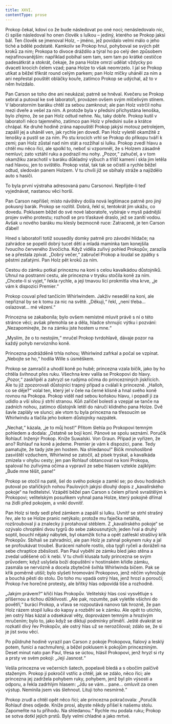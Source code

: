 ```yaml
---
title: XXVI.
contentType: prose
---
```


  

Prokop čekal, kdoví co že bude následovat po oné noci; nenásledovalo nic, či spíše následoval ho onen člověk s lulkou – jediný, kterého se Prokop jaksi bál. Ten člověk se jmenoval Holz, – jméno, jež povídalo velmi málo o jeho tiché a bdělé podstatě. Kamkoliv se Prokop hnul, pohyboval se svých pět kroků za nim; Prokopa to divoce dráždilo a týral ho po celý den způsobem nejrafinovanějším: například pobíhal sem tam, sem tam po krátké cestičce padesátkrát a stokrát, čekaje, že pana Holze omrzí udělat vždycky po dvaceti krocích čelem vzad; pana Holze to však neomrzelo. I jal se Prokop utíkat a běžel třikrát round celým parkem; pan Holz mlčky uháněl za ním a ani nepřestal pouštět obláčky kouře, zatímco Prokop se udýchal, až to v něm hvízdalo.

Pan Carson se toho dne ani neukázal; patrně se hněval. Kvečeru se Prokop sebral a putoval ke své laboratoři, provázen ovšem svým mlčelivým stínem. V laboratorním baráku chtěl za sebou zamknout; ale pan Holz vstrčil nohu mezi dveře a vešel za ním. A protože byla v předsíni přichystána lenoška, bylo zřejmo, že se pan Holz odtud nehne. Nu, taky dobře. Prokop kutil v laboratoři něco tajemného, zatímco pan Holz v předsíni suše a krátce chrápal. Ke druhé hodině zrána napouštěl Prokop jakýsi motouz petrolejem, zapálil jej a uháněl ven, jak rychle jen dovedl. Pan Holz vyletěl okamžitě z lenošky a pustil se za ním. Po stu krocích vrhl se Prokop do příkopu tváří k zemi; pan Holz zůstal nad ním stát a rozžíhal si lulku. Prokop zvedl hlavu a chtěl mu něco říci, ale spolkl to, neboť si vzpomněl, že s Holzem zásadně nemluví; zato vztáhl ruku a podrazil mu nohy. „Pozor,“ zahučel, a v tom okamžiku zarachotil v baráku důkladný výbuch a tříšť kamení i skla jim letěla nad hlavou, jen to svištělo. Prokop vstal, tak tak se očistil a rychle běžel odtud, sledován panem Holzem. V tu chvíli již se sbíhaly stráže a najíždělo auto s hasiči.

To byla první výstraha adresovaná panu Carsonovi. Nepřijde-li teď vyjednávat, nastanou věci horší.

Pan Carson nepřišel; místo návštěvy došla nová legitimace patrně pro jiný pokusný barák. Prokop se rozlítil. Dobrá, řekl si, tentokrát jim ukážu, co dovedu. Poklusem běžel do své nové laboratoře, vybíraje v mysli pádnější projev svého protestu; rozhodl se pro třaskavé draslo, jež se zanítí vodou. Avšak u nového baráku mu klesly bezmocně ruce: Zatraceně, je ten Carson ďábel!

Hned s laboratoří totiž sousedily domky patrně pro závodní hlídače; na zahrádce se popelil dobrý tucet dětí a mladá maminka tam konejšila řvoucího červeného živočicha. Když viděla zuřivý pohled Prokopův, zarazila se a přestala zpívat. „Dobrý večer,“ zabručel Prokop a loudal se zpátky s pěstmi zaťatými. Pan Holz pět kroků za ním.

Cestou do zámku potkal princeznu na koni s celou kavalkádou důstojníků. Uhnul na postranní cestu, ale princezna v trysku stočila koně za ním. „Chcete-li si vyjet,“ řekla rychle, a její tmavou lící prokmitla vlna krve, „je vám k dispozici Premier.“

Prokop couval před tančícím Whirlwindem. Jakživ neseděl na koni, ale nepřiznal by se k tomu za nic na světě. „Děkuji,“ řekl, „není třeba… oslazovat… mé vězení.“

Princezna se zakabonila; bylo ovšem nemístné mluvit právě s ní o této stránce věci; avšak přemohla se a děla, hladce shrnujíc výtku i pozvání: „Nezapomínejte, že na zámku jste hostem u mne.“

„Myslím, že o to nestojím,“ mručel Prokop tvrdohlavě, dávaje pozor na každý pohyb nervózního koně.

Princezna podrážděně trhla nohou; Whirlwind zafrkal a počal se vzpínat. „Nebojte se ho,“ hodila Wille s úsměškem.

Prokop se zamračil a uhodil koně po hubě; princezna vzala bičík, jako by ho chtěla švihnout přes ruku. Všechna krev valila se Prokopovi do hlavy. „Pozor,“ zaskřípěl a zahryzl se rudýma očima do princezniných jiskřících. Ale tu již zpozorovali důstojníci trapný případ a cválali k princezně. „Halloh, co se děje?“ volal ten, který jel v čele na černé klisně a hnal svého koně rovnou na Prokopa. Prokop viděl nad sebou koňskou hlavu, i popadl ji za udidlo a vší silou ji strhl stranou. Kůň zařičel bolestí a vzepjal se tanče na zadních nohou, zatímco důstojník letěl do náručí klidného pana Holze. Dvě šavle zaplály ve slunci; ale vtom tu byla princezna na třesoucím se Whirlwindu a tlačila jeho bokem důstojníky nazpátek.

„Nechat,“ kázala, „je to můj host!“ Přitom šlehla po Prokopovi temným pohledem a dodala: „Ostatně se bojí koní. Pánové se spolu seznámí. Poručík Rohlauf. Inženýr Prokop. Kníže Suwalski. Von Graun. Případ je vyřízen, že ano? Rohlauf na koně a jedeme. Premier je vám k dispozici, pane. Tedy pamatujte, že tady jste jen hostem. Na shledanou!“ Bičík mnohoslibně zasvištěl vzduchem, Whirlwind se zatočil, až písek tryskal, a kavalkáda zmizela v ohybu cesty; jen pan Rohlauf obtancoval na koni Prokopa, spaloval ho zuřivýma očima a vypravil ze sebe hlasem vztekle zajíklým: „Bude mne těšit, pane!“

Prokop se otočil na patě, šel do svého pokoje a zamkl se; po dvou hodinách putoval po stařičkých nohou Paulových jakýsi dlouhý dopis z „kavalírského pokoje“ na ředitelství. Vzápětí běžel pan Carson s čelem přísně svraštělým k Prokopovi; velitelským posuňkem vyhnal pana Holze, který pokojně dřímal na židli před pokojem, a vnikl dovnitř.

Pan Holz si tedy sedl před zámkem a zapálil si lulku. Uvnitř se strhl strašný řev, ale to se Holze pranic netýkalo; protože mu faječka netáhla, rozšrouboval ji a znalecky ji protahoval stéblem. Z „kavalírského pokoje“ se ozývalo chroptění dvou tygrů do sebe zakousnutých; jeden řval a druhý soptil, bouchl nějaký nábytek, byl okamžik ticha a opět zatřeskl strašlivý křik Prokopův. Sbíhali se zahradníci, ale pan Holz je zahnal pokynem ruky a jal se profoukávat troubel. Burácení nahoře rostlo, oba tygři ryčeli a doráželi na sebe chraptíce zběsilostí. Pan Paul vyběhl ze zámku bled jako stěna a zvedal uděšené oči k nebi. V tu chvíli klusala tudy princezna se svým průvodem; když uslyšela boží dopuštění v hostinském křídle zámku, zasmála se nervózně a docela zbytečně švihla Whirlwinda bičem. Pak se křik poměrně utišil; bylo slyšeti hromování Prokopovo, jenž něčím vyhrožuje a bouchá pěstí do stolu. Do toho mu vpadá ostrý hlas, jenž hrozí a poroučí; Prokop řve horečné protesty, ale břitký hlas odpovídá tiše a rozhodně.

„Jakým právem?“ křičí hlas Prokopův. Velitelský hlas cosi vysvětluje s příšernou a tichou důtklivostí. „Ale pak, rozumíte, pak vyletíte všichni do povětří,“ burácí Prokop, a vřava se rozpoutává nanovo tak hrozně, že pan Holz rázem stopil lulku do kapsy a rozběhl se k zámku. Ale opět to utichlo, jen ostrý hlas kázal a odsekával věty, doprovázen temným a hrozivým mručením; bylo to, jako když se diktují podmínky příměří. Ještě dvakrát se rozkatil divý řev Prokopův, ale ostrý hlas už se nerozčiloval; zdálo se, že si je jist svou věcí.

Po půldruhé hodině vyrazil pan Carson z pokoje Prokopova, fialový a lesklý potem, funící a nachmuřený, a běžel poklusem k pokojům princezniným. Deset minut nato pan Paul, třesa se úctou, hlásil Prokopovi, jenž hryzl si rty a prsty ve svém pokoji: „Její Jasnost.“

Vešla princezna ve večerních šatech, popelavě bledá a s obočím palčivě staženým. Prokop jí pokročil vstříc a chtěl, jak se zdálo, něco říci; ale princezna jej zadržela pohybem ruky, pohybem, jenž byl pln výsosti a odporu, a řekla zadrhlým hlasem: „Jdu se vám… pane… omluvit za onen výstup. Nemínila jsem vás šlehnout. Lituji toho nesmírně.“

Prokop zrudl a chtěl opět něco říci; ale princezna pokračovala: „Poručík Rohlauf dnes odjede. Kníže prosí, abyste někdy přišel k našemu stolu. Zapomeňte na tu příhodu. Na shledanou.“ Rychle mu podala ruku; Prokop se sotva dotkl jejích prstů. Byly velmi chladné a jako mrtvé.
